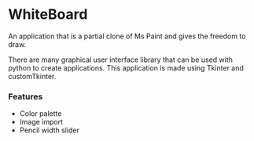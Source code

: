 # WhiteBoard
An application that is a partial clone of Ms Paint and gives the freedom to draw. 

There are many graphical user interface library that can be used with python to create applications.
This application is made using Tkinter and customTkinter.
  
<h3> Features </h3>
<ul>
  <li>Color palette</li>
  <li>Image import</li>
  <li>Pencil width slider</li>
</ul>
